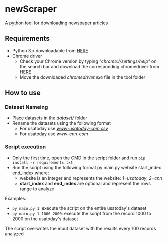 # newScraper
A python tool for downloading newspaper articles

## Requirements
- Python 3.x downloadable from [HERE](https://www.python.org/downloads/)
- Chrome driver
    - Check your Chrome version by typing *"chrome://settings/help"* on the search bar and download the corresponding chromedriver from [HERE](https://chromedriver.chromium.org/downloads)
    - Move the downloaded *chromedriver.exe* file in the tool folder

## How to use

### Dataset Nameing
- Place datasets in the *dataset/* folder
- Rename the datasets using the following format
    - For usatoday use *www-usatoday-com.csv*
    - For usatoday use *www-cnn-com*

### Script execution
- Only the first time, open the CMD in the script folder and run `pip install -r requirements.txt`
- Run the script using the following format py main.py website start_index end_index where:
    - website is an integer and represents the website: *1=usatoday*, *2=cnn*
    - **start_index** and **end_index** are optional and represent the rows range to analyze

Examples:
- `py main.py 1`: execute the script on the entire usatoday's dataset
- `py main.py 1 1000 2000`: execute the script from the record 1000 to 2000 on the usatoday's dataset

The script overwrites the input dataset with the results every 100 records analyzed